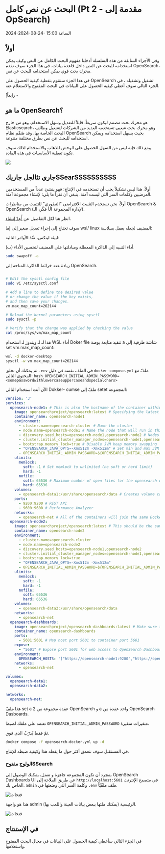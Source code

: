 # البحث عن نص كامل (Pt 2 - مقدمة إلى OpSearch)

<!--category-- OpenSearch -->
<datetime class="hidden">2024-2024-08-24- الساعة 15:00</datetime>

## أولاً

وفي الأجزاء السابقة من هذه السلسلة أدخلنا مفهوم البحث الكامل عن النص وكيف يمكن استخدامه للبحث عن النص داخل قاعدة بيانات. في هذا الجزء سوف نقدم OpenSearch، محرك بحث قوي يمكن استخدامه للبحث عن نص.

في هذا الجزء سنقوم بتغطية كيفية الحصول على OpenSearch تشغيل وتشغيله ، في الجزء التالي سوف أغطي كيفية الحصول على البيانات في البحث المفتوح والاستعلام عنه.

[رابعاً -

## ما هو OpenSearch؟

[](https://opensearch.org/) هو محرك بحث مصمم ليكون سريعاً، قابلاً للتعديل وسهل الاستخدام. وهو من خارج Elasticsearch، وهو محرك بحث شعبي تستخدمه العديد من الشركات لتشغيل وظائف البحث الخاصة بها. وقد صُمِّم نظام OpenSearch بحيث يسهل استخدامه ويمكن استخدامه للبحث عن نص بطرق مختلفة متنوعة.

ومع ذلك فإنه ليس من السهل الحصول على الوحش للذهاب والاستخدام لذلك سوف نكون تغطية الأساسيات في هذه المادة.

![](opensearch.webp?width=900&quality=25)

## جاري تثالجل جاريكSSearSSSSSSSSSS

أولاً، هذا ليس تشكيلاً يجب أن تستخدمه في الإنتاج؛ فهو ينشئ عدداً من المستخدمين العرضيين وكلمات السر التي ليست آمنة. ينبغي أن تقرأ ما يلي: [](https://opensearch.org/docs/) لإنشاء مجموعة آمنة.

أولاً، نحن نستخدم التثبيت الافتراضي "التطوري" للتثبيت من مناظرات OpenSearch & OpenSearch (فكّر، الـ UI لإدارة المجموعة).

انظر هنا لكل التفاصيل عن [أُعِدّ إنشاء](https://opensearch.org/docs/latest/install-and-configure/install-opensearch/docker/).

سوف تحتاج إلى إجراء تعديل صغير إلى إما wsl/ linux المضيف لجعله يعمل بسلاسة:

لبيئة لينكس، نفّذ الأوامر التالية:

(ب) أداء التنبيه إلى الذاكرة المعطلة ومبادلتها على المضيف لتحسين الأداء.

```bash
sudo swapoff -a
```

زيادة عدد خرائط الذاكرة المتاحة إلى OpenSearch.

```bash

# Edit the sysctl config file
sudo vi /etc/sysctl.conf

# Add a line to define the desired value
# or change the value if the key exists,
# and then save your changes.
vm.max_map_count=262144

# Reload the kernel parameters using sysctl
sudo sysctl -p

# Verify that the change was applied by checking the value
cat /proc/sys/vm/max_map_count

```

هذا
لـ لـ ويندوز لـ استخدام WSL أداء Doker file تنفيذ متابعة بوصة a شاشة طرفية إلى set vm.max_map_count:

```bash
wsl -d docker-desktop
sysctl -w vm.max_map_count=262144
```

ثم يمكنك أن تخلق `.env` في الملف نفسه في دليل `docker-compose.yml` ملفّ مع المحتوى التالي:
`bash OPENSEARCH_INITIAL_ADMIN_PASSWORD=<somepasswordwithlowercaseuppercaseandspecialchars> `

الآن أنت استخدام التالي Dokker- cumse ملفّ إلى setet المجموعة:

```yaml
version: '3'
services:
  opensearch-node1: # This is also the hostname of the container within the Docker network (i.e. https://opensearch-node1/)
    image: opensearchproject/opensearch:latest # Specifying the latest available image - modify if you want a specific version
    container_name: opensearch-node1
    environment:
      - cluster.name=opensearch-cluster # Name the cluster
      - node.name=opensearch-node1 # Name the node that will run in this container
      - discovery.seed_hosts=opensearch-node1,opensearch-node2 # Nodes to look for when discovering the cluster
      - cluster.initial_cluster_manager_nodes=opensearch-node1,opensearch-node2 # Nodes eligible to serve as cluster manager
      - bootstrap.memory_lock=true # Disable JVM heap memory swapping
      - "OPENSEARCH_JAVA_OPTS=-Xms512m -Xmx512m" # Set min and max JVM heap sizes to at least 50% of system RAM
      - OPENSEARCH_INITIAL_ADMIN_PASSWORD=${OPENSEARCH_INITIAL_ADMIN_PASSWORD}    # Sets the demo admin user password when using demo configuration, required for OpenSearch 2.12 and later
    ulimits:
      memlock:
        soft: -1 # Set memlock to unlimited (no soft or hard limit)
        hard: -1
      nofile:
        soft: 65536 # Maximum number of open files for the opensearch user - set to at least 65536
        hard: 65536
    volumes:
      - opensearch-data1:/usr/share/opensearch/data # Creates volume called opensearch-data1 and mounts it to the container
    ports:
      - 9200:9200 # REST API
      - 9600:9600 # Performance Analyzer
    networks:
      - opensearch-net # All of the containers will join the same Docker bridge network
  opensearch-node2:
    image: opensearchproject/opensearch:latest # This should be the same image used for opensearch-node1 to avoid issues
    container_name: opensearch-node2
    environment:
      - cluster.name=opensearch-cluster
      - node.name=opensearch-node2
      - discovery.seed_hosts=opensearch-node1,opensearch-node2
      - cluster.initial_cluster_manager_nodes=opensearch-node1,opensearch-node2
      - bootstrap.memory_lock=true
      - "OPENSEARCH_JAVA_OPTS=-Xms512m -Xmx512m"
      - OPENSEARCH_INITIAL_ADMIN_PASSWORD=${OPENSEARCH_INITIAL_ADMIN_PASSWORD}
    ulimits:
      memlock:
        soft: -1
        hard: -1
      nofile:
        soft: 65536
        hard: 65536
    volumes:
      - opensearch-data2:/usr/share/opensearch/data
    networks:
      - opensearch-net
  opensearch-dashboards:
    image: opensearchproject/opensearch-dashboards:latest # Make sure the version of opensearch-dashboards matches the version of opensearch installed on other nodes
    container_name: opensearch-dashboards
    ports:
      - 5601:5601 # Map host port 5601 to container port 5601
    expose:
      - "5601" # Expose port 5601 for web access to OpenSearch Dashboards
    environment:
      OPENSEARCH_HOSTS: '["https://opensearch-node1:9200","https://opensearch-node2:9200"]' # Define the OpenSearch nodes that OpenSearch Dashboards will query
    networks:
      - opensearch-net

volumes:
  opensearch-data1:
  opensearch-data2:

networks:
  opensearch-net:
```

هذا ملفّ set a 2 عقدة مجموعة من OpenSearch و a واحد عقدة من OpenSearch Dasboards.

تعتمد على ملفك لضبط `OPENSEARCH_INITIAL_ADMIN_PASSWORD` متغيرات متغيرة.

ثمّ فقط يُدرّبُ الذي فوق.

```bash
docker compose -f opensearch-docker.yml up -d
```

في المستقبل سوف نتعمق أكثر حول ما يفعله هذا وكيفية ضبطه للإنتاج.

### الولوج مفتوحSSearch

بمجرد أن تكون المجموعة جاهزة و تعمل، يمكنك الوصول إلى OpenSearch Dashboards UI عن طريق الملاحة إلى `http://localhost:5601` في متصفح الإنترنت الخاص بك.  `admin` وكلمة السر التي وضعتها في `.env` ملف ملفّيّاً.

![فتحات](opensearchdashboards.png?width=600&format=webp&quality=25)

هذا هو واجهة admin الرئيسية (يمكنك ملئها ببعض بيانات العينة واللعب بها).

![فتحات](dashboard.png?width=600&format=webp&quality=25)

## في الإستنتاج

في الجزء التالي سأغطي كيفية الحصول على البيانات في مجال البحث المفتوح واستعلامها.